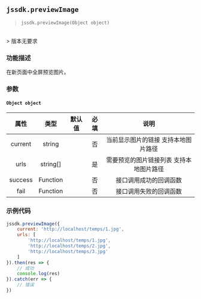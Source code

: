 ## `jssdk.previewImage`

> `jssdk.previewImage(Object object)`
<br/>
> 版本无要求

### 功能描述

在新页面中全屏预览图片。

### 参数

#### `Object object`

| 属性 | 类型 | 默认值 | 必填 | 说明 |
| :--: | :--: | :--: | :--: | :--: |
| current | string	 |  | 否 | 当前显示图片的链接 支持本地图片路径 |
| urls | string[]	 |  | 是 | 需要预览的图片链接列表 支持本地图片路径 |
| success | Function |  | 否 | 接口调用成功的回调函数 |
| fail | Function |  | 否 | 接口调用失败的回调函数 |

### 示例代码

```js
jssdk.previewImage({
    current: 'http://localhost/temps/1.jpg',
    urls: [
        'http://localhost/temps/1.jpg',
        'http://localhost/temps/2.jpg',
        'http://localhost/temps/3.jpg'
    ]
}).then(res => {
    // 成功
    console.log(res)
}).catch(err => {
    // 错误
})
```
